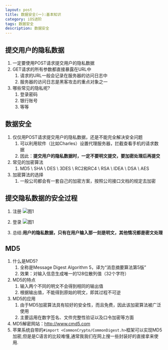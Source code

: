 ```yaml
---
layout: post
title: 数据安全(一):基本知识
category: iOS进阶
tags: 数据安全
description: 数据安全
--- 
```


## 提交用户的隐私数据
1. 一定要使用POST请求提交用户的隐私数据
2. GET请求的所有参数都直接暴露在URL中
    1. 请求的URL一般会记录在服务器的访问日志中
    2. 服务器的访问日志是黑客攻击的重点对象之一
3. 哪些常见的隐私呢? 
    1. 登录密码
    2. 银行账号
    3. 等等
    
## 数据安全
1. 仅仅用POST请求提交用户的隐私数据，还是不能完全解决安全问题
   1. 可以利用软件（比如Charles）设置代理服务器，拦截查看手机的请求数据
   2. 因此：**提交用户的隐私数据时，一定不要明文提交，要加密处理后再提交**
2. 常见的加密算法
    1. MD5 \ SHA \ DES \ 3DES \ RC2和RC4 \ RSA \ IDEA \ DSA \ AES
3. 加密算法的选择
    1. 一般公司都会有一套自己的加密方案，按照公司接口文档的规定去加密
    
## 提交隐私数据的安全过程
1. 注册
    ![图1](https://gitee.com/zhonghua123/blogimgs/raw/master/img/security.png/)  
2. 登录
    ![图1](https://gitee.com/zhonghua123/blogimgs/raw/master/img/security1.png/)   
    
3. 总结:**用户的隐私数据，只有在用户输入那一刻是明文，其他情况都是密文处理**

## MD5
1. 什么是MD5?
    1. 全称是Message Digest Algorithm 5，译为“消息摘要算法第5版”
    2. 效果：对输入信息生成唯一的128位散列值（32个字符）
2. MD5的特点
    1. 输入两个不同的明文不会得到相同的输出值
    2. 根据输出值，不能得到原始的明文，即其过程不可逆
3. MD5的应用
    1. 由于MD5加密算法具有较好的安全性，而且免费，因此该加密算法被广泛使用
    2. 主要运用在数字签名、文件完整性验证以及口令加密等方面
4. MD5解密网站：http://www.cmd5.com
5. 苹果系统自带的`#import <CommonCrypto/CommonDigest.h>`框架可以实现MD5加密,但是是C语言的比较难懂,通常我我们在网上搜一些封装好的直接拿来使用.
     

